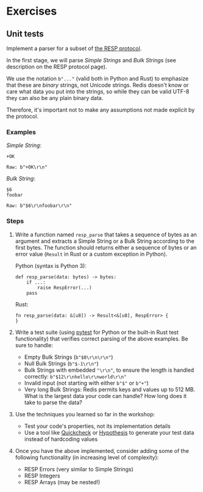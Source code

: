 # Exercises

## Unit tests

Implement a parser for a subset of [the RESP protocol](https://redis.io/topics/protocol).

In the first stage, we will parse _Simple Strings_ and _Bulk Strings_ (see description on the RESP protocol page).

We use the notation `b"..."` (valid both in Python and Rust) to emphasize that these are _binary_ strings, not Unicode strings.
Redis doesn't know or care what data you put into the strings, so while they can be valid UTF-8 they can also be any plain binary data.

Therefore, it's important not to make any assumptions not made explicit by the protocol.

### Examples

_Simple String_:

    +OK

    Raw: b"+OK\r\n"

_Bulk String_:

    $6
    foobar

    Raw: b"$6\r\nfoobar\r\n"


### Steps

1. Write a function named `resp_parse` that takes a sequence of bytes as an argument and extracts a Simple String
   or a Bulk String according to the first bytes. The function should returns either a sequence of bytes or an error value
   (`Result` in Rust or a custom exception in Python).
   
   Python (syntax is Python 3):
   
   ```
   def resp_parse(data: bytes) -> bytes:
       if ...:
           raise RespError(...)
       pass
   ```

   Rust:
   
   ```
   fn resp_parse(data: &[u8]) -> Result<&[u8], RespError> {
   }
   ```
    
2. Write a test suite (using [pytest](https://pytest.org/) for Python or the built-in Rust test functionality) that 
   verifies correct parsing of the above examples. Be sure to handle:
   
   - Empty Bulk Strings (`b"$0\r\n\r\n"`)
   - Null Bulk Strings (`b"$-1\r\n"`)
   - Bulk Strings with embedded `"\r\n"`, to ensure the length is handled correctly: `b"$12\r\nhello\r\nworld\r\n"`
   - Invalid input (not starting with either `b"$"` or `b"+"`)
   - Very long Bulk Strings: Redis permits keys and values up to 512 MB. What is the largest data your code can handle?
     How long does it take to parse the data?
     
3. Use the techniques you learned so far in the workshop: 

   - Test your code's properties, not its implementation details
   - Use a tool like [Quickcheck](https://github.com/BurntSushi/quickcheck) or [Hypothesis](https://hypothesis.works)
     to generate your test data instead of hardcoding values
   
4. Once you have the above implemented, consider adding some of the following functionality (in increasing level of complexity):
   
   - RESP Errors (very similar to Simple Strings)
   - RESP Integers
   - RESP Arrays (may be nested!)
